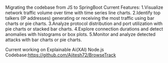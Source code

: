 Migrating the codebase from JS to SpringBoot
Current Features:
1.Visualize network traffic volume over time with time series line charts.
2.Identify top talkers (IP addresses) generating or receiving the most traffic using bar charts or pie charts.
3.Analyze protocol distribution and port utilization with pie charts or stacked bar charts.
4.Explore connection durations and detect anomalies with histograms or box plots.
5.Monitor and analyze detected attacks with bar charts or pie charts.

Current working on Explainable Ai(XAI)
Node.js Codebase:https://github.com/Ajitesh72/BrowseTrack
